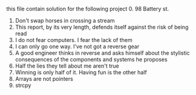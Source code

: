 this file contain solution for the following project
0. 98 Battery st.
1. Don't swap horses in crossing a stream
2. This report, by its very length, defends itself against the risk of being read
3. I do not fear computers. I fear the lack of them
4. I can only go one way. I've not got a reverse gear
5. A good engineer thinks in reverse and asks himself about the stylistic consequences of the components and systems he proposes
6. Half the lies they tell about me aren't true
7. Winning is only half of it. Having fun is the other half
8. Arrays are not pointers
9. strcpy

